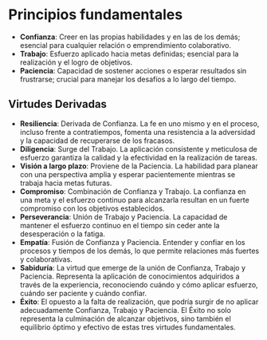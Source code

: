 
# Principios fundamentales

- **Confianza**: Creer en las propias habilidades y en las de los demás; esencial para cualquier relación o emprendimiento colaborativo.
- **Trabajo**: Esfuerzo aplicado hacia metas definidas; esencial para la realización y el logro de objetivos.
- **Paciencia**: Capacidad de sostener acciones o esperar resultados sin frustrarse; crucial para manejar los desafíos a lo largo del tiempo.

## Virtudes Derivadas

- **Resiliencia**: Derivada de Confianza. La fe en uno mismo y en el proceso, incluso frente a contratiempos, fomenta una resistencia a la adversidad y la capacidad de recuperarse de los fracasos.
- **Diligencia**: Surge del Trabajo. La aplicación consistente y meticulosa de esfuerzo garantiza la calidad y la efectividad en la realización de tareas.
- **Visión a largo plazo**: Proviene de la Paciencia. La habilidad para planear con una perspectiva amplia y esperar pacientemente mientras se trabaja hacia metas futuras.
- **Compromiso**: Combinación de Confianza y Trabajo. La confianza en una meta y el esfuerzo continuo para alcanzarla resultan en un fuerte compromiso con los objetivos establecidos.
- **Perseverancia**: Unión de Trabajo y Paciencia. La capacidad de mantener el esfuerzo continuo en el tiempo sin ceder ante la desesperación o la fatiga.
- **Empatía**: Fusión de Confianza y Paciencia. Entender y confiar en los procesos y tiempos de los demás, lo que permite relaciones más fuertes y colaborativas.
- **Sabiduría**: La virtud que emerge de la unión de Confianza, Trabajo y Paciencia. Representa la aplicación de conocimientos adquiridos a través de la experiencia, reconociendo cuándo y cómo aplicar esfuerzo, cuándo ser paciente y cuándo confiar.
- **Éxito**: El opuesto a la falta de realización, que podría surgir de no aplicar adecuadamente Confianza, Trabajo y Paciencia. El Éxito no solo representa la culminación de alcanzar objetivos, sino también el equilibrio óptimo y efectivo de estas tres virtudes fundamentales.